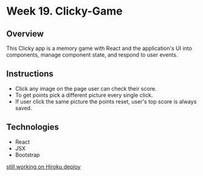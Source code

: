 # Week 19. Clicky-Game

## Overview

This Clicky app is a memory game with React and the application's UI into components, manage component state, and respond to user events.

## Instructions

- Click any image on the page user can check their score.
- To get points pick a different picture every single click. 
- If user click the same picture the points reset, user's top score is always saved.  

## Technologies 

- React
- JSX
- Bootstrap

[still working on Hiroku deploy](https://salty-reef-66623.herokuapp.com)
